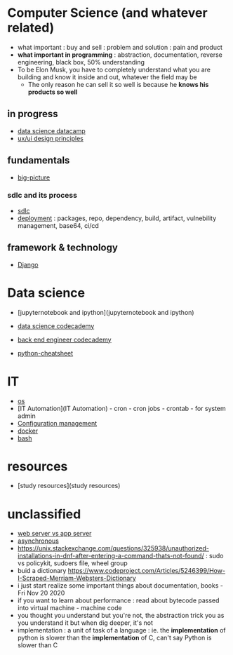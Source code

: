 # Computer Science (and whatever related)
- what important : buy and sell : problem and solution : pain and product
- __what important in programming__ : abstraction, documentation, reverse engineering, black box, 50% understanding
-  To be Elon Musk, you have to completely understand what you are building and know it inside and out, whatever the field may be
    - The only reason he can sell it so well is because he __knows his products so well__

## in progress
- [data science datacamp](data-science-datacamp)
- [ux/ui design principles](https://www.springboard.com/blog/ux-design-principles/)


## fundamentals
- [big-picture](big-picture)

### sdlc and its process
- [sdlc](sdlc)
- [deployment](deployment) : packages, repo, dependency, build, artifact, vulnebility management, base64, ci/cd
 
## framework & technology
- [Django](Django)


# Data science
- [jupyternotebook and ipython](jupyternotebook and ipython)
- [data science codecademy](data-science-codecademy)
- [back end engineer codecademy](back-end-engineer-codecademy)

- [python-cheatsheet](https://www.codecademy.com/learn/paths/data-science/tracks/dscp-python-fundamentals/modules/dscp-python-lists/cheatsheet)

# IT
- [os](os)
- [IT Automation](IT Automation) - cron - cron jobs - crontab - for system admin
- [Configuration management](cm) 
- [docker](docker)
- [bash](bash)

# resources
- [study resources](study resources)

# unclassified
- [web server vs app server](webvsapp)
- [asynchronous](asynchronous)
- https://unix.stackexchange.com/questions/325938/unauthorized-installations-in-dnf-after-entering-a-command-thats-not-found/ : sudo vs policykit, sudoers file, wheel group
- buid a dictionary https://www.codeproject.com/Articles/5246399/How-I-Scraped-Merriam-Websters-Dictionary
- i just start realize some important things about documentation, books - Fri Nov 20 2020
- if you want to learn about performance : read about bytecode passed into virtual machine - machine code
- you thought you understand but you're not, the abstraction trick you as you understand it but when dig deeper, it's not
- implementation : a unit of task of a language : ie. the __implementation__ of python is slower than the __implementation__ of C, can't say Python is slower than C
